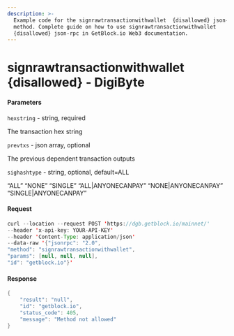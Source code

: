 ```yaml
---
description: >-
  Example code for the signrawtransactionwithwallet  {disallowed} json-rpc
  method. Сomplete guide on how to use signrawtransactionwithwallet 
  {disallowed} json-rpc in GetBlock.io Web3 documentation.
---
```


# signrawtransactionwithwallet {disallowed} - DigiByte

#### Parameters

`hexstring` - string, required

The transaction hex string

`prevtxs` - json array, optional

The previous dependent transaction outputs

`sighashtype` - string, optional, default=ALL

“ALL” “NONE” “SINGLE” “ALL|ANYONECANPAY” “NONE|ANYONECANPAY” “SINGLE|ANYONECANPAY”

#### Request

```java
curl --location --request POST 'https://dgb.getblock.io/mainnet/' 
--header 'x-api-key: YOUR-API-KEY' 
--header 'Content-Type: application/json' 
--data-raw '{"jsonrpc": "2.0",
"method": "signrawtransactionwithwallet",
"params": [null, null, null],
"id": "getblock.io"}'
```

#### Response

```java
{
    "result": "null",
    "id": "getblock.io",
    "status_code": 405,
    "message": "Method not allowed"
}
```
